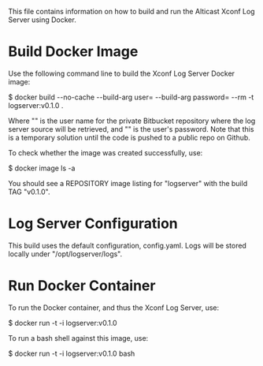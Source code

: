 This file contains information on how to build and run the Alticast Xconf Log Server using Docker.

# Build Docker Image

Use the following command line to build the Xconf Log Server Docker image:

$ docker build --no-cache --build-arg user=<user> --build-arg password=<password> --rm -t logserver:v0.1.0 .

Where "<user>" is the user name for the private Bitbucket repository where the log server source will be retrieved, and "<password>" is the user's password. Note that this is a temporary solution until the code is pushed to a public repo on Github.

To check whether the image was created successfully, use:

$ docker image ls -a

You should see a REPOSITORY image listing for "logserver" with the build TAG "v0.1.0".

# Log Server Configuration

This build uses the default configuration, config.yaml. Logs will be stored locally under "/opt/logserver/logs".

# Run Docker Container

To run the Docker container, and thus the Xconf Log Server, use:

$ docker run -t -i logserver:v0.1.0

To run a bash shell against this image, use:

$ docker run -t -i logserver:v0.1.0 bash
